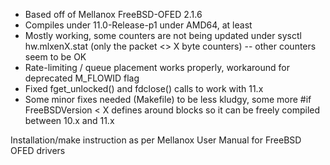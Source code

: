* Based off of Mellanox FreeBSD-OFED 2.1.6
* Compiles under 11.0-Release-p1 under AMD64, at least
* Mostly working, some counters are not being updated under sysctl hw.mlxenX.stat (only the packet <> X byte counters) -- 
other counters seem to be OK
* Rate-limiting / queue placement works properly, workaround for deprecated M_FLOWID flag
* Fixed fget_unlocked() and fdclose() calls to work with 11.x
* Some minor fixes needed (Makefile) to be less kludgy, some more #if FreeBSDVersion < X defines around blocks so it can be 
freely compiled between 10.x and 11.x

Installation/make instruction as per Mellanox User Manual for FreeBSD OFED drivers

